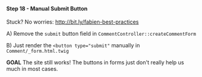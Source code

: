 #### Step 18 - Manual Submit Button
Stuck? No worries: http://bit.ly/fabien-best-practices

A) Remove the `submit` button field in `CommentController::createCommentForm`

B) Just render the `<button type="submit"` manually
in `Comment/_form.html.twig`

**GOAL**
The site still works! The buttons in forms just don't really
help us much in most cases.


